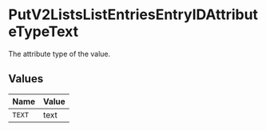 # PutV2ListsListEntriesEntryIDAttributeTypeText

The attribute type of the value.


## Values

| Name   | Value  |
| ------ | ------ |
| `TEXT` | text   |